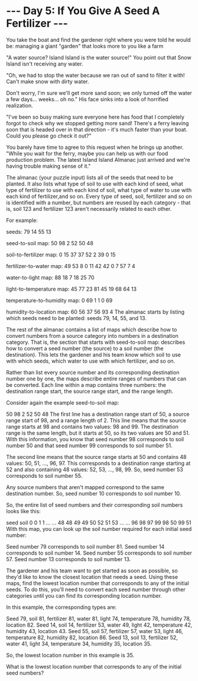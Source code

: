 # --- Day 5: If You Give A Seed A Fertilizer ---

You take the boat and find the gardener right where
you were told he would be: managing a giant "garden"
that looks more to you like a farm

"A water source? Island Island is the water source!"
You point out that Snow Island isn't receiving any water.

"Oh, we had to stop the water because we ran out of
sand to filter it with! Can't make snow with dirty water.

Don't worry, I'm sure we'll get more sand soon; we only
turned off the water a few days... weeks... oh no." His
face sinks into a look of horrified realization.

"I've been so busy making sure everyone here has food that I
completely forgot to check why we stopped getting more sand!
There's a ferry leaving soon that is headed over in that
direction - it's much faster than your boat.
Could you please go check it out?"

You barely have time to agree to this request
when he brings up another. "While you wait for the ferry,
maybe you can help us with our food production problem.
The latest Island Island Almanac just arrived and
we're having trouble making sense of it."

The almanac (your puzzle input) lists all of the seeds
that need to be planted. It also lists what type of soil
to use with each kind of seed, what type of
fertilizer to use with each kind of soil, what
type of water to use with each kind of fertilizer,and so on.
Every type of seed, soil, fertilizer and so on is
identified with a number, but numbers are reused by
each category - that is, soil 123 and fertilizer 123
aren't necessarily related to each other.

For example:

seeds: 79 14 55 13

seed-to-soil map:
50 98 2
52 50 48

soil-to-fertilizer map:
0 15 37
37 52 2
39 0 15

fertilizer-to-water map:
49 53 8
0 11 42
42 0 7
57 7 4

water-to-light map:
88 18 7
18 25 70

light-to-temperature map:
45 77 23
81 45 19
68 64 13

temperature-to-humidity map:
0 69 1
1 0 69

humidity-to-location map:
60 56 37
56 93 4
The almanac starts by listing which seeds need to
be planted: seeds 79, 14, 55, and 13.

The rest of the almanac contains a list of maps
which describe how to convert numbers from a source
category into numbers in a destination category.
That is, the section that starts with
seed-to-soil map: describes how to convert a seed number
(the source) to a soil number (the destination).
This lets the gardener and his team know which soil
to use with which seeds, which water to use with
which fertilizer, and so on.

Rather than list every source number and its
corresponding destination number one by one,
the maps describe entire ranges of numbers that
can be converted. Each line within a map contains
three numbers: the destination range start,
the source range start, and the range length.

Consider again the example seed-to-soil map:

50 98 2
52 50 48
The first line has a destination range start of 50,
a source range start of 98, and a range length of 2.
This line means that the source range starts at 98
and contains two values: 98 and 99. The destination
range is the same length, but it starts at 50, so its
two values are 50 and 51. With this information, you know
that seed number 98 corresponds to soil number 50 and that
seed number 99 corresponds to soil number 51.

The second line means that the source range starts at
50 and contains 48 values: 50, 51, ..., 96, 97. This
corresponds to a destination range starting at 52 and
also containing 48 values: 52, 53, ..., 98, 99. So,
seed number 53 corresponds to soil number 55.

Any source numbers that aren't mapped correspond to the
same destination number. So, seed number 10
corresponds to soil number 10.

So, the entire list of seed numbers and their
corresponding soil numbers looks like this:

seed soil
0 0
1 1
... ...
48 48
49 49
50 52
51 53
... ...
96 98
97 99
98 50
99 51
With this map, you can look up the soil number
required for each initial seed number:

Seed number 79 corresponds to soil number 81.
Seed number 14 corresponds to soil number 14.
Seed number 55 corresponds to soil number 57.
Seed number 13 corresponds to soil number 13.

The gardener and his team want to get started as soon
as possible, so they'd like to know the closest
location that needs a seed. Using these maps, find
the lowest location number that corresponds to any
of the initial seeds. To do this, you'll need to
convert each seed number through other categories
until you can find its corresponding location number.

In this example, the corresponding types are:

Seed 79, soil 81, fertilizer 81, water 81, light 74, temperature 78, humidity 78, location 82.
Seed 14, soil 14, fertilizer 53, water 49, light 42, temperature 42, humidity 43, location 43.
Seed 55, soil 57, fertilizer 57, water 53, light 46, temperature 82, humidity 82, location 86.
Seed 13, soil 13, fertilizer 52, water 41, light 34, temperature 34, humidity 35, location 35.

So, the lowest location number in this example is 35.

What is the lowest location number
that corresponds to any of the initial seed numbers?
